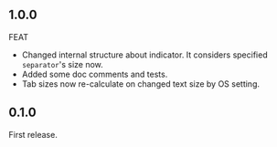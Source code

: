 ## 1.0.0
FEAT
- Changed internal structure about indicator. It considers specified `separator`'s size now.
- Added some doc comments and tests.
- Tab sizes now re-calculate on changed text size by OS setting.

## 0.1.0

First release.